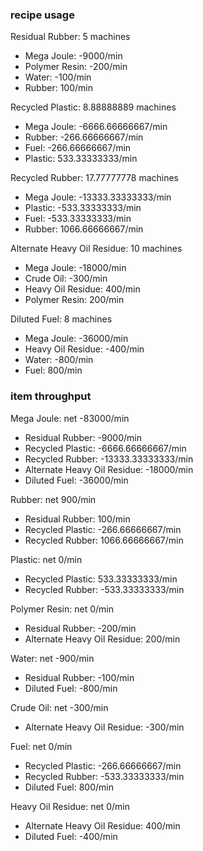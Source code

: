 ### recipe usage

Residual Rubber: 5 machines
- Mega Joule: -9000/min
- Polymer Resin: -200/min
- Water: -100/min
- Rubber: 100/min

Recycled Plastic: 8.88888889 machines
- Mega Joule: -6666.66666667/min
- Rubber: -266.66666667/min
- Fuel: -266.66666667/min
- Plastic: 533.33333333/min

Recycled Rubber: 17.77777778 machines
- Mega Joule: -13333.33333333/min
- Plastic: -533.33333333/min
- Fuel: -533.33333333/min
- Rubber: 1066.66666667/min

Alternate Heavy Oil Residue: 10 machines
- Mega Joule: -18000/min
- Crude Oil: -300/min
- Heavy Oil Residue: 400/min
- Polymer Resin: 200/min

Diluted Fuel: 8 machines
- Mega Joule: -36000/min
- Heavy Oil Residue: -400/min
- Water: -800/min
- Fuel: 800/min


### item throughput

Mega Joule: net -83000/min
- Residual Rubber: -9000/min
- Recycled Plastic: -6666.66666667/min
- Recycled Rubber: -13333.33333333/min
- Alternate Heavy Oil Residue: -18000/min
- Diluted Fuel: -36000/min

Rubber: net 900/min
- Residual Rubber: 100/min
- Recycled Plastic: -266.66666667/min
- Recycled Rubber: 1066.66666667/min

Plastic: net 0/min
- Recycled Plastic: 533.33333333/min
- Recycled Rubber: -533.33333333/min

Polymer Resin: net 0/min
- Residual Rubber: -200/min
- Alternate Heavy Oil Residue: 200/min

Water: net -900/min
- Residual Rubber: -100/min
- Diluted Fuel: -800/min

Crude Oil: net -300/min
- Alternate Heavy Oil Residue: -300/min

Fuel: net 0/min
- Recycled Plastic: -266.66666667/min
- Recycled Rubber: -533.33333333/min
- Diluted Fuel: 800/min

Heavy Oil Residue: net 0/min
- Alternate Heavy Oil Residue: 400/min
- Diluted Fuel: -400/min
